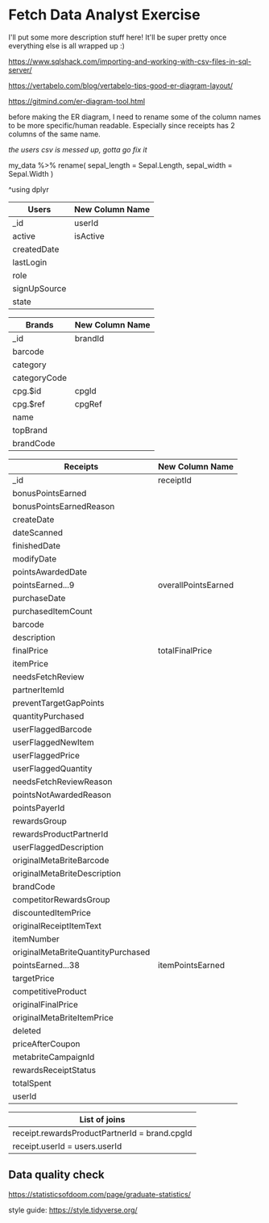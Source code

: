 # Fetch Data Analyst Exercise

I'll put some more description stuff here! It'll be super pretty once everything else is all wrapped up :)

https://www.sqlshack.com/importing-and-working-with-csv-files-in-sql-server/

https://vertabelo.com/blog/vertabelo-tips-good-er-diagram-layout/

https://gitmind.com/er-diagram-tool.html

before making the ER diagram, I need to rename some of the column names to be more specific/human readable. Especially since receipts has 2 columns of the same name.

*the users csv is messed up, gotta go fix it*

my_data %>% 
  rename(
    sepal_length = Sepal.Length,
    sepal_width = Sepal.Width
    )
    
^using dplyr

|**Users**|New Column Name|
|---|---|
|_id|userId|
|active|isActive|
|createdDate||
|lastLogin||
|role||
|signUpSource||
|state||

|**Brands**|New Column Name|
|---|---|
|_id|brandId|
|barcode||
|category||
|categoryCode||
|cpg.$id|cpgId|
|cpg.$ref|cpgRef|
|name||
|topBrand||
|brandCode||

|**Receipts**|New Column Name|
|---|---|
|_id|receiptId|
|bonusPointsEarned||
|bonusPointsEarnedReason||
|createDate||
|dateScanned||
|finishedDate||
|modifyDate||
|pointsAwardedDate||
|pointsEarned...9|overallPointsEarned|
|purchaseDate||
|purchasedItemCount||
|barcode|| <- does this barcode match the brand barcode?
|description||
|finalPrice|totalFinalPrice|
|itemPrice||
|needsFetchReview||
|partnerItemId||
|preventTargetGapPoints||
|quantityPurchased||
|userFlaggedBarcode||
|userFlaggedNewItem||
|userFlaggedPrice||
|userFlaggedQuantity||
|needsFetchReviewReason||
|pointsNotAwardedReason||
|pointsPayerId|| <- is this the brand id?
|rewardsGroup||
|rewardsProductPartnerId|| <- is this the brand id?
|userFlaggedDescription||
|originalMetaBriteBarcode||
|originalMetaBriteDescription||
|brandCode|| <- is this the foreign key to brand?
|competitorRewardsGroup||
|discountedItemPrice||
|originalReceiptItemText||
|itemNumber||
|originalMetaBriteQuantityPurchased||
|pointsEarned...38|itemPointsEarned|
|targetPrice||
|competitiveProduct||
|originalFinalPrice||
|originalMetaBriteItemPrice||
|deleted||
|priceAfterCoupon||
|metabriteCampaignId||
|rewardsReceiptStatus||
|totalSpent||
|userId|| <- foreign key to users


|List of joins|
|---|
|receipt.rewardsProductPartnerId = brand.cpgId|
|receipt.userId = users.userId|


## Data quality check

https://statisticsofdoom.com/page/graduate-statistics/

style guide: https://style.tidyverse.org/
